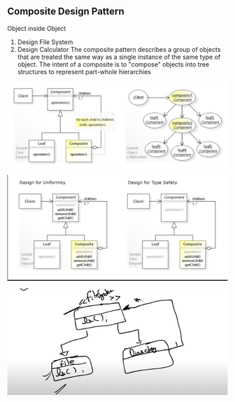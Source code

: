 ## Composite Design Pattern 
Object inside Object 

1. Design File System
2. Design Calculator
The composite pattern describes a group of objects that are treated the same way as a single instance of the same type of object. The intent of a composite is to "compose" objects into tree structures to represent part-whole hierarchies

![img_1.png](img_1.png)

![img.png](img.png)

![img_2.png](img_2.png)